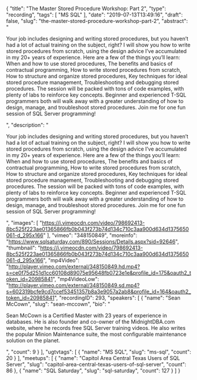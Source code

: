 {
  "title": "The Master Stored Procedure Workshop: Part 2",
  "type": "recording",
  "tags": [
    "MS SQL"
  ],
  "date": "2019-07-13T13:49:16",
  "draft": false,
  "slug": "the-master-stored-procedure-workshop-part-2",
  "abstract": "<p>Your job includes designing and writing stored procedures, but you haven’t had a lot of actual training on the subject, right? I will show you how to write stored procedures from scratch, using the design advice I’ve accumulated in my 20+ years of experience. Here are a few of the things you’ll learn: When and how to use stored procedures, The benefits and basics of contractual programming, How to write stored procedures from scratch, How to structure and organize stored procedures, Key techniques for ideal stored procedure management, Troubleshooting and debugging stored procedures. The session will be packed with tons of code examples, with plenty of labs to reinforce key concepts.  Beginner and experienced T-SQL programmers both will walk away with a greater understanding of how to design, manage, and troubleshoot stored procedures. Join me for one fun session of SQL Server programming!</p>",
  "description": "<p>Your job includes designing and writing stored procedures, but you haven’t had a lot of actual training on the subject, right? I will show you how to write stored procedures from scratch, using the design advice I’ve accumulated in my 20+ years of experience. Here are a few of the things you’ll learn: When and how to use stored procedures, The benefits and basics of contractual programming, How to write stored procedures from scratch, How to structure and organize stored procedures, Key techniques for ideal stored procedure management, Troubleshooting and debugging stored procedures. The session will be packed with tons of code examples, with plenty of labs to reinforce key concepts.  Beginner and experienced T-SQL programmers both will walk away with a greater understanding of how to design, manage, and troubleshoot stored procedures. Join me for one fun session of SQL Server programming!</p>",
  "images": [
    "https://i.vimeocdn.com/video/798692413-8bc525f223ae01365866fb0b043f273b74d134c710c3aa900d634d1375650061-d_295x166"
  ],
  "vimeo": "348150849",
  "moreinfo": "https://www.sqlsaturday.com/890/Sessions/Details.aspx?sid=92646",
  "thumbnail": "https://i.vimeocdn.com/video/798692413-8bc525f223ae01365866fb0b043f273b74d134c710c3aa900d634d1375650061-d_295x166",
  "mp4Video": "http://player.vimeo.com/external/348150849.hd.mp4?s=ce0f75d251d1cc60108d89075e95648fb0723e1e&profile_id=175&oauth2_token_id=20985841",
  "mp4VideoLow": "http://player.vimeo.com/external/348150849.sd.mp4?s=602319bcfe9cd7ccef53451357b8a3e9057a2ab8&profile_id=164&oauth2_token_id=20985841",
  "recordingID": 293,
  "speakers": [
    {
      "name": "Sean McCown",
      "slug": "sean-mccown",
      "bio": "<p>Sean McCown is a Certified Master with 23 years of experience in databases. He is also founder and co-owner of the MidnightDBA.com website, where he records free SQL Server training videos. He also writes the popular Minion Maintenance suite, the most configurable maintenance solution on the planet.</p>",
      "count": 9
    }
  ],
  "ugtvtags": [
    {
      "name": "MS SQL",
      "slug": "ms-sql",
      "count": 20
    }
  ],
  "meetups": [
    {
      "name": "Capitol Area Central Texas Users of SQL Server",
      "slug": "capitol-area-central-texas-users-of-sql-server",
      "count": 86
    },
    {
      "name": "SQL Saturday",
      "slug": "sql-saturday",
      "count": 127
    }
  ]
}